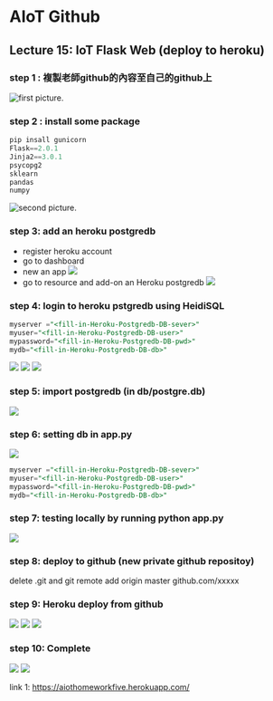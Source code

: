 # AIoT Github

## Lecture 15: IoT Flask Web (deploy to heroku)

### step 1 : 複製老師github的內容至自己的github上
![first picture.](/static/step1.png)
### step 2 : install some package


```python
pip insall gunicorn   
Flask==2.0.1 
Jinja2==3.0.1 
psycopg2 
sklearn 
pandas  
numpy 
```
![second picture.](/static/step2.png)

### step 3: add an heroku postgredb

* register heroku account
* go to dashboard
* new an app
![](/static/step3_1.png)
* go to resource and add-on an Heroku postgredb
![](/static/step.png)

### step 4: login to heroku pstgredb using HeidiSQL


```sql
myserver ="<fill-in-Heroku-Postgredb-DB-sever>"
myuser="<fill-in-Heroku-Postgredb-DB-user>"
mypassword="<fill-in-Heroku-Postgredb-DB-pwd>"
mydb="<fill-in-Heroku-Postgredb-DB-db>"

```
![](/static/step4_1.png)
![](/static/step4_2.png)
![](/static/step4_3.png)
### step 5: import postgredb (in db/postgre.db)

![](/static/step5.png)
### step 6: setting db in app.py

![](/static/step6.png)
```sql
myserver ="<fill-in-Heroku-Postgredb-DB-sever>"
myuser="<fill-in-Heroku-Postgredb-DB-user>"
mypassword="<fill-in-Heroku-Postgredb-DB-pwd>"
mydb="<fill-in-Heroku-Postgredb-DB-db>"

```
### step 7: testing locally by running python app.py
![](/static/step7.png)
### step 8: deploy to github (new private github repositoy)

delete .git and git remote add origin master github.com/xxxxx



### step 9: Heroku deploy from github
![](/static/step8.png)
![](/static/automatic%20deploy.png)
![](/static/deploy%20branch.png)

### step 10: Complete

![](/static/call%20AI.png)
![](/static/set%20random.png)

link 1:
https://aiothomeworkfive.herokuapp.com/






